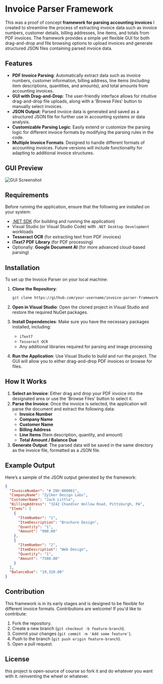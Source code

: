 # Invoice Parser Framework

This was a proof of concept **framework for parsing accounting invoices** I created to streamline the process of extracting invoice data such as invoice numbers, customer details, billing addresses, line items, and totals from PDF invoices. The framework provides a simple yet flexible GUI for both drag-and-drop and file browsing options to upload invoices and generate structured JSON files containing parsed invoice data. 

## Features

- **PDF Invoice Parsing**: Automatically extract data such as invoice numbers, customer information, billing address, line items (including item descriptions, quantities, and amounts), and total amounts from accounting invoices.
- **GUI with Drag-and-Drop**: The user-friendly interface allows for intuitive drag-and-drop file uploads, along with a 'Browse Files' button to manually select invoices.
- **JSON Output**: Parsed invoice data is generated and saved as a structured JSON file for further use in accounting systems or data analysis.
- **Customizable Parsing Logic**: Easily extend or customize the parsing logic for different invoice formats by modifying the parsing rules in the code.
- **Multiple Invoice Formats**: Designed to handle different formats of accounting invoices. Future versions will include functionality for adapting to additional invoice structures.

## GUI Preview

![GUI Screenshot](path_to_your_gui_screenshot)

## Requirements

Before running the application, ensure that the following are installed on your system:

- [.NET SDK](https://dotnet.microsoft.com/download) (for building and running the application)
- Visual Studio (or Visual Studio Code) with `.NET Desktop Development` workloads
- **Tesseract OCR** (for extracting text from PDF invoices)
- **iText7 PDF Library** (for PDF processing)
- Optionally: **Google Document AI** (for more advanced cloud-based parsing)
  
## Installation

To set up the Invoice Parser on your local machine:

1. **Clone the Repository**:
    ```bash
    git clone https://github.com/your-username/invoice-parser-framework.git
    ```
2. **Open in Visual Studio**:
   Open the cloned project in Visual Studio and restore the required NuGet packages.

3. **Install Dependencies**:
   Make sure you have the necessary packages installed, including:
   - `iText7`
   - `Tesseract OCR`
   - Any additional libraries required for parsing and image processing

4. **Run the Application**:
   Use Visual Studio to build and run the project. The GUI will allow you to either drag-and-drop PDF invoices or browse for files.

## How It Works

1. **Select an Invoice**: Either drag and drop your PDF invoice into the designated area or use the 'Browse Files' button to select it.
2. **Parse the Invoice**: Once the invoice is selected, the application will parse the document and extract the following data:
   - **Invoice Number**
   - **Company Name**
   - **Customer Name**
   - **Billing Address**
   - **Line Items** (Item description, quantity, and amount)
   - **Total Amount / Balance Due**
3. **Generate Output**: The parsed data will be saved in the same directory as the invoice file, formatted as a JSON file.

## Example Output

Here’s a sample of the JSON output generated by the framework:

```json
{
  "InvoiceNumber": "# INV-000001",
  "CompanyName": "Zylker Design Labs",
  "CustomerName": "Jack Little",
  "BillingAddress": "3242 Chandler Hollow Road, Pittsburgh, PA",
  "Items": [
    {
      "ItemNumber": "1",
      "ItemDescription": "Brochure Design",
      "Quantity": "1",
      "Amount": "900.00"
    },
    {
      "ItemNumber": "2",
      "ItemDescription": "Web Design",
      "Quantity": "1",
      "Amount": "7500.00"
    }
  ],
  "BalanceDue": "19,320.00"
}
```
## Contribution

This framework is in its early stages and is designed to be flexible for different invoice formats. Contributions are welcome! If you'd like to contribute:

1. Fork the repository.
2. Create a new branch (`git checkout -b feature-branch`).
3. Commit your changes (`git commit -m 'Add some feature'`).
4. Push to the branch (`git push origin feature-branch`).
5. Open a pull request.

## License

this project is open-source of course so fork it and do whatever you want with it. reinventing the wheel or whatever.
